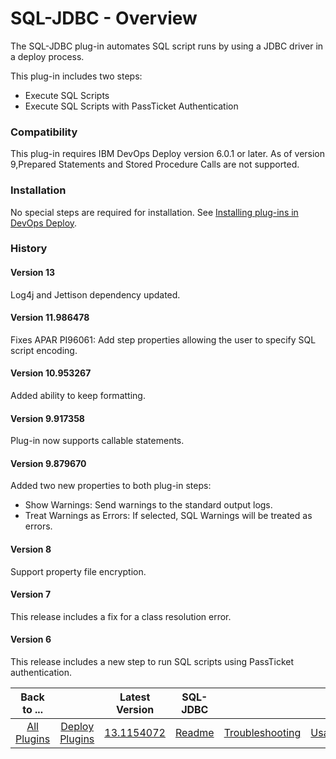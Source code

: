 
# SQL-JDBC - Overview

The SQL-JDBC plug-in automates SQL script runs by using a JDBC driver in a deploy process.

This plug-in includes two steps:

* Execute SQL Scripts
* Execute SQL Scripts with PassTicket Authentication

### Compatibility

This plug-in requires IBM DevOps Deploy version 6.0.1 or later. As of version 9,Prepared Statements and Stored Procedure Calls are not supported.

### Installation

No special steps are required for installation. See [Installing plug-ins in DevOps Deploy](https://community.ibm.com/community/user/wasdevops/blogs/laurel-dickson-bull1/2022/06/13/install-plugins "Installing plug-ins in DevOps Deploy").

### History

#### Version 13

Log4j and Jettison dependency updated.

#### Version 11.986478

Fixes APAR PI96061: Add step properties allowing the user to specify SQL script encoding.

#### Version 10.953267

Added ability to keep formatting.

#### Version 9.917358

Plug-in now supports callable statements.

#### Version 9.879670

Added two new properties to both plug-in steps:

* Show Warnings: Send warnings to the standard output logs.
* Treat Warnings as Errors: If selected, SQL Warnings will be treated as errors.

#### Version 8

Support property file encryption.

#### Version 7

This release includes a fix for a class resolution error.

#### Version 6

This release includes a new step to run SQL scripts using PassTicket authentication.


|          Back to ...          |                                |                                                    Latest Version                                                     |      SQL-JDBC       |||||
|:-----------------------------:|:------------------------------:|:---------------------------------------------------------------------------------------------------------------------:|:-------------------:| :---: | :---: | :---: | :---: |
| [All Plugins](../../index.md) | [Deploy Plugins](../README.md) | [13.1154072](https://raw.githubusercontent.com/UrbanCode/IBM-UCD-PLUGINS/main/files/SQLJDBC/ucd-SQL-JDBC-13.1154072.zip) | [Readme](README.md) |[Troubleshooting](troubleshooting.md)|[Usage](usage.md)|[Steps](steps.md)|[Downloads](downloads.md)|
